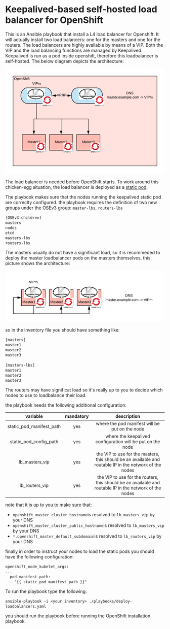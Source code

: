 # Keepalived-based self-hosted load balancer for OpenShift

This is an Ansible playbook that install a L4 load balancer for Openshift. It will actually install two load balancers: one for the masters and one for the routers.
The load balancers are highly available by means of a VIP. Both the VIP and the load balancing functions are managed by Keepalived.
Keepalived is run as a pod inside openshift, therefore this loadbalancer is self-hosted.
The below diagram depicts the architecture:

![Self-hosted loadbalancer](./media/self-hosted-loadbalancer.png) 

The load balancer is needed before OpenShift starts. To work around this chicken-egg situation, the load balancer is deployed as a [static pod](https://kubernetes.io/docs/tasks/administer-cluster/static-pod/).

The playbook makes sure that the nodes running the keepalived static pod are correclty configured.
the playbook requires the definition of two new groups under the OSEv3 group: `master-lbs`, `routers-lbs`

```
[OSEv3:children]
masters
nodes
etcd
masters-lbs
routers-lbs
```

The masters usually do not have a significant load, so it is recommeded to deploy the master loadbalancer pods on the masters themselves, this picture shows the architecture:

![Master loadbalancer](./media/master-loadbalancer.png) 

so in the inventory file you should have something like:

```
[masters]
master1
master2
master3

[masters-lbs]
master1
master2
master3
```

The routers may have significat load so it's really up to you to decide which nodes to use to loadbalance their load.

the playbook needs the following additional configuration:

| variable | mandatory | description |
|:-:|:-:|:-:|
| static_pod_manifest_path  | yes  | where the pod manifest will be put on the node  |
| static_pod_config_path  | yes  | where the keepalived configuration will be put on the node  |
| lb_masters_vip  | yes  | the VIP to use for the masters, this should be an available and routable IP in the network of the nodes   |
| lb_routers_vip  | yes  | the VIP to use for the routers, this should be an available and routable IP in the network of the nodes  |

note that it is up to you to make sure that:

* `openshift_master_cluster_hostname`is resolved to `lb_masters_vip` by your DNS
* `openshift_master_cluster_public_hostname`is resolved to `lb_masters_vip` by your DNS
* `*.openshift_master_default_subdomain`is resolved to `lb_routers_vip` by your DNS

finally in order to instruct your nodes to load the static pods you should have the following configuration:

```
openshift_node_kubelet_args:
...
  pod-manifest-path:
  - "{{ static_pod_manifest_path }}" 
```

To run the playbook type the following:
```
ansible-playbook -i <your inventory> ./playbooks/deploy-loadbalancers.yaml
```

you should run the playbook before running the OpenShift installation playbook.

 